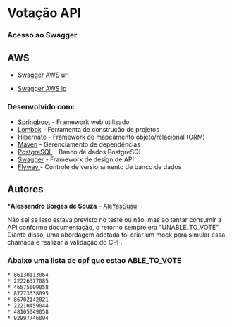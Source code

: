 # Votação API


### Acesso ao Swagger

## AWS
* [Swagger AWS url](http://ec2-3-138-190-214.us-east-2.compute.amazonaws.com:8080/swagger-ui/index.html)

* [Swagger AWS ip](http://3.138.190.214:8080/swagger-ui/index.html)


### Desenvolvido com:

* [Springboot](https://docs.spring.io/spring-boot/docs/current/reference/htmlsingle/) - Framework web utilizado
* [Lombok](https://projectlombok.org/features/all) - Ferramenta de construção de projetos
* [Hibernate](https://hibernate.org/orm/documentation/5.4/) - Framework de mapeamento objeto/relacional (ORM)
* [Maven](https://maven.apache.org/) - Gerenciamento de dependências
* [PostgreSQL](https://www.postgresql.org/) - Banco de dados PostgreSQL
* [Swagger](https://swagger.io/docs/) - Framework de design de API
* [Flyway ](https://flywaydb.org/) - Controle de versionamento de banco de dados


## Autores

***Alessandro Borges de Souza**  - [AleYasSusu](https://github.com/AleYasSusu/votacao-service)


Não sei se isso estava previsto no teste ou não, mas ao tentar consumir a API conforme documentação, o retorno sempre era "UNABLE_TO_VOTE". Diante disso, uma abordagem adotada foi criar um mock para simular essa chamada e realizar a validação do CPF.

### Abaixo uma lista de cpf que estao ABLE_TO_VOTE
    * 86130113064
    * 22226377085
    * 46575609058
    * 87273338095
    * 86702142021
    * 22210459044
    * 48105049058
    * 92997746094